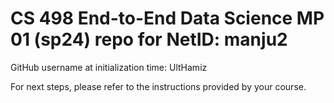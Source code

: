 # CS 498 End-to-End Data Science MP 01 (sp24) repo for NetID: manju2

GitHub username at initialization time: UltHamiz

For next steps, please refer to the instructions provided by your course.
